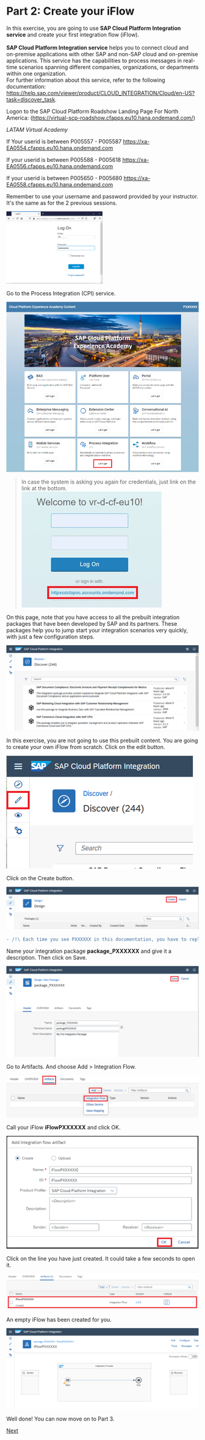 Part 2: Create your iFlow
=========================

In this exercise, you are going to use **SAP Cloud Platform Integration service**
and create your first integration flow (iFlow). <br/><br/>
**SAP Cloud Platform Integration service** helps you to connect cloud and on-premise 
applications with other SAP and non-SAP cloud and on-premise applications. This 
service has the capabilities to process messages in real-time scenarios spanning 
different companies, organizations, or departments within one organization.<br/>
For further information about this service, refer to the following documentation: 
https://help.sap.com/viewer/product/CLOUD_INTEGRATION/Cloud/en-US?task=discover_task.

Logon to the SAP Cloud Platform Roadshow Landing Page
For North America:
(<https://virtual-scp-roadshow.cfapps.eu10.hana.ondemand.com/>)

*LATAM Virtual Academy*

If Your userid is between P005557 - P005587
https://xa-EA0554.cfapps.eu10.hana.ondemand.com

If your userid is between P005588 - P005618
https://xa-EA0556.cfapps.eu10.hana.ondemand.com

If your userid is between P005650 - P005680
https://xa-EA0558.cfapps.eu10.hana.ondemand.com


Remember to use your username and password provided by your instructor. It's the same as for
the 2 previous sessions.

<img src=".//Part2Images/image1.png" width="50%" height="50%">

Go to the Process Integration (CPI) service.

![](.//Part2Images/image2.png)

> In case the system is asking you again for credentials, just link on the link at the bottom.<br/>
![](.//Part2Images/image12.png)

On this page, note that you have access to all the prebuilt integration
packages that have been developed by SAP and its partners. These
packages help you to jump start your integration scenarios very quickly,
with just a few configuration steps.

![](.//Part2Images/image3.png)

In this exercise, you are not going to use this prebuilt content. You
are going to create your own iFlow from scratch. Click on the edit
button.

![](.//Part2Images/image4.png)

Click on the Create button.

![](.//Part2Images/image5.png)

```diff
- /!\ Each time you see PXXXXXX in this documentation, you have to replace it with your own P-user.
```

Name your integration package **package\_PXXXXXX** and give it a
description. Then click on Save.

![](.//Part2Images/image6.png)

Go to Artifacts. And choose Add \> Integration Flow.

![](.//Part2Images/image7.png)

Call your iFlow **iFlowPXXXXXX** and click OK.

![](.//Part2Images/image8.png)

Click on the line you have just created. It could take a few seconds to open it.

![](.//Part2Images/image9.png)

An empty iFlow has been created for you.

![](.//Part2Images/image10.png)

Well done! You can now move on to Part 3.

[Next](Part%203%20-%20SCP%20Integration%20-%20Connect%20your%20iFlow.md)
